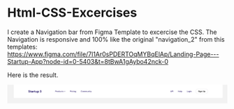 # Html-CSS-Excercises
I create a Navigation bar from Figma Template to excercise the CSS. The Navigation is responsive and 100% like the original "navigation_2" from this templates: https://www.figma.com/file/7l1Ar0sPDERTOqMYBqElAp/Landing-Page---Startup-App?node-id=0-5403&t=8tBwA1gAybo42nck-0

Here is the result.

<center><img src="https://github.com/kadoubleU/Html-CSS-Excercises/blob/main/08.nav-bars/02.navBar-style02/result.png" alt="Navigation Bar"></center>
